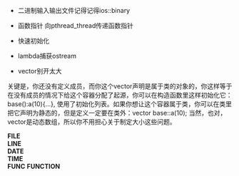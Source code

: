 * 二进制输入输出文件记得记得ios::binary

* 函数指针 向pthread_thread传递函数指针

* 快速初始化

* lambda捕获ostream 

* vector别开太大

关键是，你还没有定义成员，而你这个vector声明是属于类的对象的，你这样等于在没有成员的情况下给这个容器分配了起源，你可以在构造函数里这样初始化它：base():a(10){...}, 使用了初始化列表。如果你想让这个容器属于类，你可以在类里把它声明为静态的，但是定义一定要在类外：vector<int> base::a(10); 当然，也对，vector是动态数组，所以你不用担心关于制定大小这些问题。

__FILE__  
__LINE__  
__DATE__  
__TIME__  
__FUNC__
__FUNCTION__
